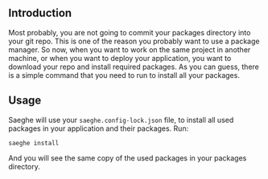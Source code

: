 ## Introduction

Most probably, you are not going to commit your packages directory into your git repo. 
This is one of the reason you probably want to use a package manager.
So now, when you want to work on the same project in another machine,
or when you want to deploy your application, 
you want to download your repo and install required packages.
As you can guess, there is a simple command that you need to run to install all your packages.

## Usage

Saeghe will use your `saeghe.config-lock.json` file, 
to install all used packages in your application and their packages. Run:

```shell
saeghe install
```

And you will see the same copy of the used packages in your packages directory.
